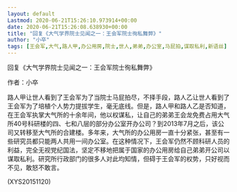 ```yaml
---
layout: default
Lastmod: 2020-06-21T15:26:10.973914+00:00
date: 2020-06-21T15:26:08.638930+00:00
title: "回复《大气学界院士见闻之一：王会军院士徇私舞弊》"
author: "小卒"
tags: [王会军,大气,路人甲,办公用房,院士,世人,弟弟,办公室,马屁拍,谋取私利,新语丝]
---
```


回复《大气学界院士见闻之一：王会军院士徇私舞弊》

作者：小卒

路人甲让世人看到了王会军为了当院士马屁拍尽，不择手段，路人乙让世人看到了王会军为了培植个人势力提拔学生，毫无底线。但是，路人甲和路人乙是否知道，在王会军执掌大气所的十余年间，他以权谋私，让自己的弟弟王会龙免费占用大气所40号科研楼的四、七和八层的部分办公室开办公司？到2013年7月之后，该公司又转移至大气所的合建楼。多年来，大气所的办公用房一直十分紧张，甚至有一些研究员都只能两人共用一间办公室。在这种情况下，王会军仍然不顾科研人员的利益，完全无视党纪国法，坚定不移地把属于国家的办公用房给自己弟弟开公司以谋取私利。研究所行政部门的很多人对此均知情，但碍于王会军的权势，只好视而不见，敢怒不敢言。

(XYS20151120)

